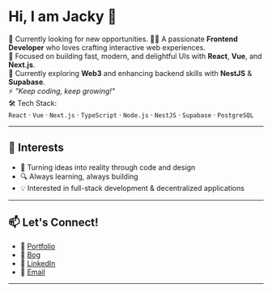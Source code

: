 # Hi, I am Jacky 👋

👀 Currently looking for new opportunities.
👨‍💻 A passionate **Frontend Developer** who loves crafting interactive web experiences.  
🎯 Focused on building fast, modern, and delightful UIs with **React**, **Vue**, and **Next.js**.  
🌱 Currently exploring **Web3** and enhancing backend skills with **NestJS** & **Supabase**.  
⚡ *"Keep coding, keep growing!"*  
🛠️ Tech Stack:  
`React` · `Vue` · `Next.js` · `TypeScript` · `Node.js` · `NestJS` · `Supabase` · `PostgreSQL`

---

## 🚀 Interests

- 🎨 Turning ideas into reality through code and design
- 🔍 Always learning, always building
- 💡 Interested in full-stack development & decentralized applications

---

## 📫 Let's Connect!

- 🧠 [Portfolio](https://alwaysdebugg.github.io/myPortfolio/)
- 📖 [Bog](https://alwaysdebugg.github.io/hexoBlog2025/)
- 💼 [LinkedIn](https://www.linkedin.com/in/jfeng-307210291/)
- 💌 [Email](mailto:fengjacky84@gmail.com)

---

